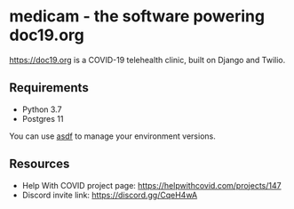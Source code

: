 # medicam - the software powering doc19.org

https://doc19.org is a COVID-19 telehealth clinic, built on Django and Twilio.

## Requirements

- Python 3.7
- Postgres 11

You can use [asdf][asdf] to manage your environment versions.


## Resources
- Help With COVID project page: https://helpwithcovid.com/projects/147
- Discord invite link: https://discord.gg/CqeH4wA


[asdf]: https://github.com/asdf-vm/asdf